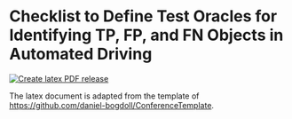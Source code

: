 # Checklist to Define Test Oracles for Identifying TP, FP, and FN Objects in Automated Driving

[![Create latex PDF release](https://github.com/michael-hoss/paper-oracle-definition/actions/workflows/create_latex_pdf_release.yml/badge.svg)](https://github.com/michael-hoss/paper-oracle-definition/actions/workflows/create_latex_pdf_release.yml)

The latex document is adapted from the template of https://github.com/daniel-bogdoll/ConferenceTemplate.


